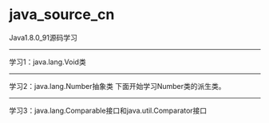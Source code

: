# java_source_cn
Java1.8.0_91源码学习

***
学习1：java.lang.Void类
***
学习2：java.lang.Number抽象类
下面开始学习Number类的派生类。
***
学习3：java.lang.Comparable接口和java.util.Comparator接口
